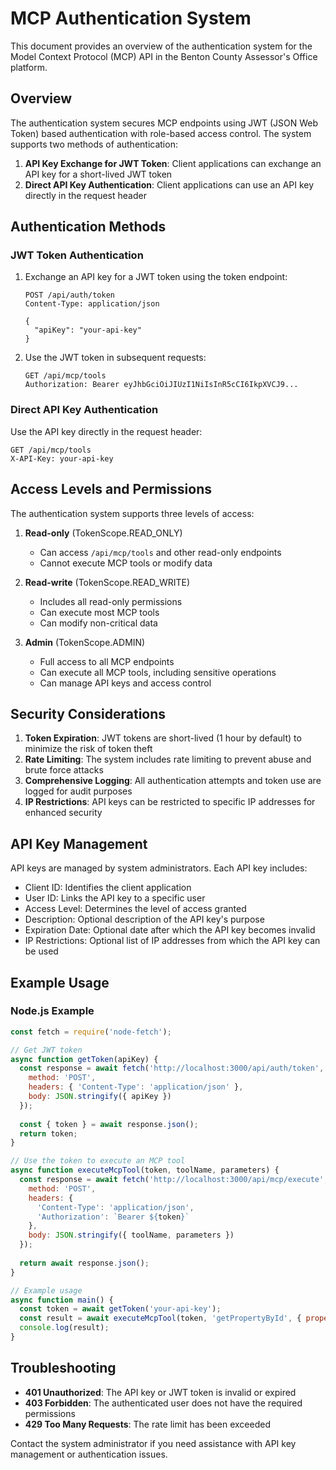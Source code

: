 # MCP Authentication System

This document provides an overview of the authentication system for the Model Context Protocol (MCP) API in the Benton County Assessor's Office platform.

## Overview

The authentication system secures MCP endpoints using JWT (JSON Web Token) based authentication with role-based access control. The system supports two methods of authentication:

1. **API Key Exchange for JWT Token**: Client applications can exchange an API key for a short-lived JWT token
2. **Direct API Key Authentication**: Client applications can use an API key directly in the request header

## Authentication Methods

### JWT Token Authentication

1. Exchange an API key for a JWT token using the token endpoint:
   ```
   POST /api/auth/token
   Content-Type: application/json
   
   {
     "apiKey": "your-api-key"
   }
   ```

2. Use the JWT token in subsequent requests:
   ```
   GET /api/mcp/tools
   Authorization: Bearer eyJhbGciOiJIUzI1NiIsInR5cCI6IkpXVCJ9...
   ```

### Direct API Key Authentication

Use the API key directly in the request header:
```
GET /api/mcp/tools
X-API-Key: your-api-key
```

## Access Levels and Permissions

The authentication system supports three levels of access:

1. **Read-only** (TokenScope.READ_ONLY)
   - Can access `/api/mcp/tools` and other read-only endpoints
   - Cannot execute MCP tools or modify data

2. **Read-write** (TokenScope.READ_WRITE)
   - Includes all read-only permissions
   - Can execute most MCP tools
   - Can modify non-critical data

3. **Admin** (TokenScope.ADMIN)
   - Full access to all MCP endpoints
   - Can execute all MCP tools, including sensitive operations
   - Can manage API keys and access control

## Security Considerations

1. **Token Expiration**: JWT tokens are short-lived (1 hour by default) to minimize the risk of token theft
2. **Rate Limiting**: The system includes rate limiting to prevent abuse and brute force attacks
3. **Comprehensive Logging**: All authentication attempts and token use are logged for audit purposes
4. **IP Restrictions**: API keys can be restricted to specific IP addresses for enhanced security

## API Key Management

API keys are managed by system administrators. Each API key includes:
- Client ID: Identifies the client application
- User ID: Links the API key to a specific user
- Access Level: Determines the level of access granted
- Description: Optional description of the API key's purpose
- Expiration Date: Optional date after which the API key becomes invalid
- IP Restrictions: Optional list of IP addresses from which the API key can be used

## Example Usage

### Node.js Example

```javascript
const fetch = require('node-fetch');

// Get JWT token
async function getToken(apiKey) {
  const response = await fetch('http://localhost:3000/api/auth/token', {
    method: 'POST',
    headers: { 'Content-Type': 'application/json' },
    body: JSON.stringify({ apiKey })
  });
  
  const { token } = await response.json();
  return token;
}

// Use the token to execute an MCP tool
async function executeMcpTool(token, toolName, parameters) {
  const response = await fetch('http://localhost:3000/api/mcp/execute', {
    method: 'POST',
    headers: {
      'Content-Type': 'application/json',
      'Authorization': `Bearer ${token}`
    },
    body: JSON.stringify({ toolName, parameters })
  });
  
  return await response.json();
}

// Example usage
async function main() {
  const token = await getToken('your-api-key');
  const result = await executeMcpTool(token, 'getPropertyById', { propertyId: 'BC001' });
  console.log(result);
}
```

## Troubleshooting

- **401 Unauthorized**: The API key or JWT token is invalid or expired
- **403 Forbidden**: The authenticated user does not have the required permissions
- **429 Too Many Requests**: The rate limit has been exceeded

Contact the system administrator if you need assistance with API key management or authentication issues.